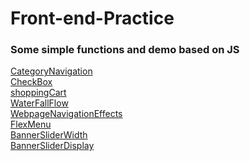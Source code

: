 # Front-end-Practice
### Some simple functions and demo based on JS<br>
[CategoryNavigation](https://jiaqd1203.github.io/Front-end-Practice/CategoryNavigation/CategoryNavigation.html)<br>
[CheckBox](https://jiaqd1203.github.io/Front-end-Practice/checkBox/checkBox.html)<br>
[shoppingCart](https://jiaqd1203.github.io/Front-end-Practice/shoppingCart/shoppingCart.html)<br>
[WaterFallFlow](https://jiaqd1203.github.io/Front-end-Practice/The-Waterfall-Flow-Layout/Waterfall-jq.html/Waterfall-jq.html)<br>
[WebpageNavigationEffects](https://jiaqd1203.github.io/Front-end-Practice/Webpage-Navigation-Effects/Navigation-Effects-js.html)<br>
[FlexMenu](https://jiaqd1203.github.io/Front-end-Practice/FlexMenu/FlexMenuJS.html)<br>
[BannerSliderWidth](https://jiaqd1203.github.io/Front-end-Practice/Banner-Slider/Banner-Slider-Width.html)<br>
[BannerSliderDisplay](https://jiaqd1203.github.io/Front-end-Practice/Banner-Slider/Banner-Slider-Display.html)
